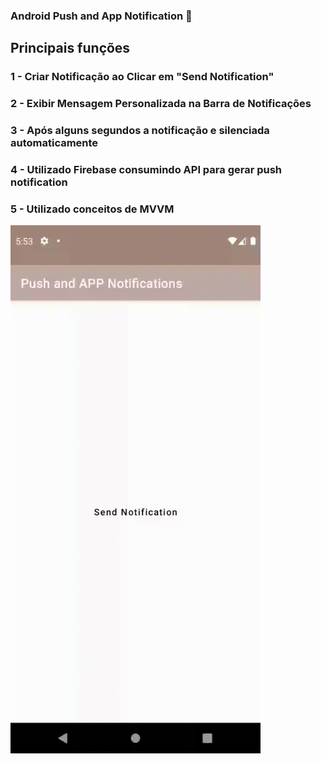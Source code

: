 ### Android Push and App Notification 🔢

## Principais funções

### 1 - Criar Notificação ao Clicar em "Send Notification"

### 2 - Exibir Mensagem Personalizada na Barra de Notificações

### 3 - Após alguns segundos a notificação e silenciada automaticamente

### 4 - Utilizado Firebase consumindo API para gerar push notification

### 5 - Utilizado conceitos de MVVM

<img src="images/appnotification.gif" width="400">
